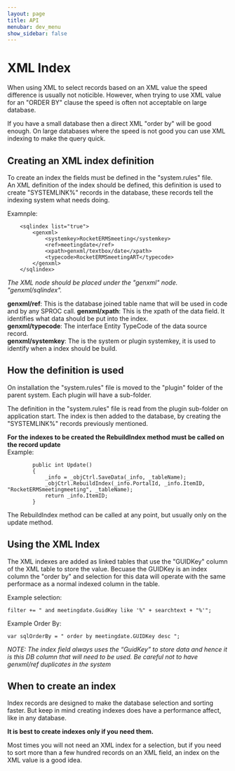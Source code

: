 ```yaml
---
layout: page
title: API
menubar: dev_menu
show_sidebar: false
---
```


# XML Index

When using XML to select records based on an XML value the speed difference is usually not noticible.  However, when trying to use XML value for an "ORDER BY" clause the speed is often not acceptable on large database.  

If you have a small database then a direct XML "order by" will be good enough.  On large databases where the speed is not good you can use XML indexing to make the query quick.  

## Creating an XML index definition  

To create an index the fields must be defined in the "system.rules" file.  
An XML definition of the index should be defined, this definition is used to create "SYSTEMLINK%" records in the database, these records tell the indexing system what needs doing.

Examnple:  
```
    <sqlindex list="true">
	    <genxml>
		    <systemkey>RocketERMSmeeting</systemkey>
		    <ref>meetingdate</ref>
		    <xpath>genxml/textbox/date</xpath>
		    <typecode>RocketERMSmeetingART</typecode>
	    </genxml>
    </sqlindex>
```
*The XML node should be placed under the "genxml" node.  "genxml/sqlindex".*

**genxml/ref**: This is the database joined table name that will be used in code and by any SPROC call.
**genxml/xpath**: This is the xpath of the data field.  It identifies what data should be put into the index.  
**genxml/typecode**: The interface Entity TypeCode of the data source record.  
**genxml/systemkey**: The is the system or plugin systemkey, it is used to identify when a index should be build.  

## How the definition is used  
On installation the "system.rules" file is moved to the "plugin" folder of the parent system.  Each plugin will have a sub-folder.  

The definition in the "system.rules" file is read from the plugin sub-folder on application start.  The index is then added to the database, by creating the "SYSTEMLINK%" records previously mentioned.  

**For the indexes to be created the RebuildIndex method must be called on the record update**  
Example:
```
        public int Update()
        {
            _info = _objCtrl.SaveData(_info, _tableName);
            _objCtrl.RebuildIndex(_info.PortalId, _info.ItemID, "RocketERMSmeetingmeeting", _tableName);
            return _info.ItemID;
        }
```
The RebuildIndex method can be called at any point, but usually only on the update method.

## Using the XML Index
The XML indexes are added as linked tables that use the "GUIDKey" column of the XML table to store the value.  Becuase the GUIDKey is an index column the "order by" and selection for this data will operate with the same performace as a normal indexed column in the table.

Example selection:  
```
filter += " and meetingdate.GuidKey like '%" + searchtext + "%'";
```
Example Order By:
```
var sqlOrderBy = " order by meetingdate.GUIDKey desc ";
```
*NOTE: The index field always uses the “GuidKey” to store data and hence it is this DB column that will need to be used.  Be careful not to have genxml/ref duplicates in the system*


## When to create an index
Index records are designed to make the database selection and sorting faster.  But keep in mind creating indexes does have a performance affect, like in any database.   

**It is best to create indexes only if you need them.**  

Most times you will not need an XML index for a selection, but if you need to sort more than a few hundred records on an XML field, an index on the XML value is a good idea.

